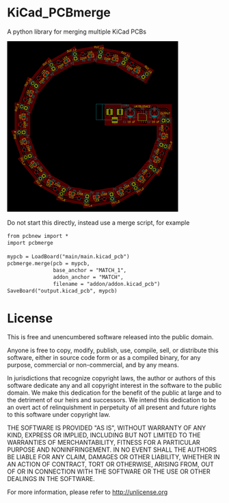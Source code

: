 # KiCad_PCBmerge

A python library for merging multiple KiCad PCBs

<img src="snapshot.jpg" alt="LED Circle" width="400">

Do not start this directly, instead use a merge script, for example

    from pcbnew import *
    import pcbmerge

    mypcb = LoadBoard("main/main.kicad_pcb")
    pcbmerge.merge(pcb = mypcb, 
                   base_anchor = "MATCH_1", 
                   addon_anchor = "MATCH", 
                   filename = "addon/addon.kicad_pcb")
    SaveBoard("output.kicad_pcb", mypcb)

# License

This is free and unencumbered software released into the public domain.

Anyone is free to copy, modify, publish, use, compile, sell, or
distribute this software, either in source code form or as a compiled
binary, for any purpose, commercial or non-commercial, and by any
means.

In jurisdictions that recognize copyright laws, the author or authors
of this software dedicate any and all copyright interest in the
software to the public domain. We make this dedication for the benefit
of the public at large and to the detriment of our heirs and
successors. We intend this dedication to be an overt act of
relinquishment in perpetuity of all present and future rights to this
software under copyright law.

THE SOFTWARE IS PROVIDED "AS IS", WITHOUT WARRANTY OF ANY KIND,
EXPRESS OR IMPLIED, INCLUDING BUT NOT LIMITED TO THE WARRANTIES OF
MERCHANTABILITY, FITNESS FOR A PARTICULAR PURPOSE AND NONINFRINGEMENT.
IN NO EVENT SHALL THE AUTHORS BE LIABLE FOR ANY CLAIM, DAMAGES OR
OTHER LIABILITY, WHETHER IN AN ACTION OF CONTRACT, TORT OR OTHERWISE,
ARISING FROM, OUT OF OR IN CONNECTION WITH THE SOFTWARE OR THE USE OR
OTHER DEALINGS IN THE SOFTWARE.

For more information, please refer to <http://unlicense.org>

